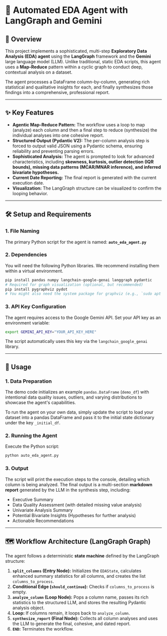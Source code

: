 # 🤖 Automated EDA Agent with LangGraph and Gemini

## 📝 Overview

This project implements a sophisticated, multi-step **Exploratory Data Analysis (EDA) agent** using the **LangGraph** framework and the **Gemini** large language model (LLM). Unlike traditional, static EDA scripts, this agent uses a **Map-Reduce** pattern within a cyclic graph to conduct deep, contextual analysis on a dataset.

The agent processes a DataFrame column-by-column, generating rich statistical and qualitative insights for each, and finally synthesizes those findings into a comprehensive, professional report.

-----

## ✨ Key Features

  * **Agentic Map-Reduce Pattern:** The workflow uses a loop to map (analyze) each column and then a final step to reduce (synthesize) the individual analyses into one cohesive report.
  * **Structured Output (Pydantic V2):** The per-column analysis step is forced to output valid JSON using a Pydantic schema, ensuring reliability and preventing parsing errors.
  * **Sophisticated Analysis:** The agent is prompted to look for advanced characteristics, including **skewness, kurtosis, outlier detection (IQR bounds), missing data patterns (MCAR/MNAR inference), and inferred bivariate hypotheses.**
  * **Current Date Reporting:** The final report is generated with the current execution date.
  * **Visualization:** The LangGraph structure can be visualized to confirm the looping behavior.

-----

## 🛠️ Setup and Requirements

### 1\. File Naming

The primary Python script for the agent is named: **`auto_eda_agent.py`**

### 2\. Dependencies

You will need the following Python libraries. We recommend installing them within a virtual environment.

```bash
pip install pandas numpy langchain-google-genai langgraph pydantic
# Required for graph visualization (optional, but recommended)
pip install pygraphviz pydot
# You might also need the system package for graphviz (e.g., `sudo apt install graphviz` on Linux)
```

### 3\. API Key Configuration

The agent requires access to the Google Gemini API. Set your API key as an environment variable:

```bash
export GEMINI_API_KEY="YOUR_API_KEY_HERE"
```

The script automatically uses this key via the `langchain_google_genai` library.

-----

## 🚀 Usage

### 1\. Data Preparation

The demo code initializes an example `pandas.DataFrame` (`demo_df`) with intentional data quality issues, outliers, and varying distributions to showcase the agent's capabilities.

To run the agent on your own data, simply update the script to load your dataset into a pandas DataFrame and pass it to the initial state dictionary under the key `_initial_df`.

### 2\. Running the Agent

Execute the Python script:

```bash
python auto_eda_agent.py
```

### 3\. Output

The script will print the execution steps to the console, detailing which column is being analyzed. The final output is a multi-section **markdown report** generated by the LLM in the synthesis step, including:

  * Executive Summary
  * Data Quality Assessment (with detailed missing value analysis)
  * Univariate Analysis Summary
  * Potential Bivariate Insights (Hypotheses for further analysis)
  * Actionable Recommendations

-----

## 🗺️ Workflow Architecture (LangGraph Graph)

The agent follows a deterministic **state machine** defined by the LangGraph structure:

1.  **`split_columns` (Entry Node):** Initializes the `EDAState`, calculates enhanced summary statistics for all columns, and creates the list `columns_to_process`.
2.  **Conditional Edge (`should_continue`):** Checks if `columns_to_process` is empty.
3.  **`analyze_column` (Loop Node):** Pops a column name, passes its rich statistics to the structured LLM, and stores the resulting Pydantic analysis object.
4.  **Loop:** If columns remain, it loops back to `analyze_column`.
5.  **`synthesize_report` (Final Node):** Collects all column analyses and uses the LLM to generate the final, cohesive, and dated report.
6.  **`END`:** Terminates the workflow.
